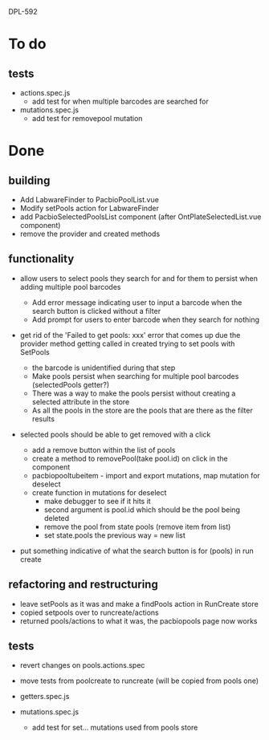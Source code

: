 DPL-592

# To do

## tests

- actions.spec.js
  - add test for when multiple barcodes are searched for
- mutations.spec.js
  - add test for removepool mutation


# Done

## building

- Add LabwareFinder to PacbioPoolList.vue
- Modify setPools action for LabwareFinder
- add PacbioSelectedPoolsList component (after OntPlateSelectedList.vue component)
- remove the provider and created methods

## functionality

- allow users to select pools they search for and for them to persist when adding multiple pool barcodes

  - Add error message indicating user to input a barcode when the search button is clicked without a filter
  - Add prompt for users to enter barcode when they search for nothing

- get rid of the 'Failed to get pools: xxx' error that comes up due the provider method getting called in created trying to set pools with SetPools

  - the barcode is unidentified during that step
  - Make pools persist when searching for multiple pool barcodes (selectedPools getter?)
  - There was a way to make the pools persist without creating a selected attribute in the store
  - As all the pools in the store are the pools that are there as the filter results

- selected pools should be able to get removed with a click
  - add a remove button within the list of pools
  - create a method to removePool(take pool.id) on click in the component
  - pacbiopooltubeitem - import and export mutations, map mutation for deselect
  - create function in mutations for deselect
    - make debugger to see if it hits it
    - second argument is pool.id which should be the pool being deleted
    - remove the pool from state pools (remove item from list)
    - set state.pools the previous way = new list

- put something indicative of what the search button is for (pools) in run create

## refactoring and restructuring

- leave setPools as it was and make a findPools action in RunCreate store
- copied setpools over to runcreate/actions
- returned pools/actions to what it was, the pacbiopools page now works

## tests

- revert changes on pools.actions.spec
- move tests from poolcreate to runcreate (will be copied from pools one)

- getters.spec.js
- mutations.spec.js
  - add test for set... mutations used from pools store